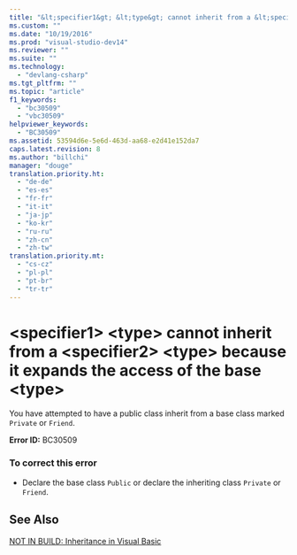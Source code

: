 ```yaml
---
title: "&lt;specifier1&gt; &lt;type&gt; cannot inherit from a &lt;specifier2&gt; &lt;type&gt; because it expands the access of the base &lt;type&gt; | hehe"
ms.custom: ""
ms.date: "10/19/2016"
ms.prod: "visual-studio-dev14"
ms.reviewer: ""
ms.suite: ""
ms.technology: 
  - "devlang-csharp"
ms.tgt_pltfrm: ""
ms.topic: "article"
f1_keywords: 
  - "bc30509"
  - "vbc30509"
helpviewer_keywords: 
  - "BC30509"
ms.assetid: 53594d6e-5e6d-463d-aa68-e2d41e152da7
caps.latest.revision: 8
ms.author: "billchi"
manager: "douge"
translation.priority.ht: 
  - "de-de"
  - "es-es"
  - "fr-fr"
  - "it-it"
  - "ja-jp"
  - "ko-kr"
  - "ru-ru"
  - "zh-cn"
  - "zh-tw"
translation.priority.mt: 
  - "cs-cz"
  - "pl-pl"
  - "pt-br"
  - "tr-tr"
---
```

# &lt;specifier1&gt; &lt;type&gt; cannot inherit from a &lt;specifier2&gt; &lt;type&gt; because it expands the access of the base &lt;type&gt;
You have attempted to have a public class inherit from a base class marked `Private` or `Friend`.  
  
 **Error ID:** BC30509  
  
### To correct this error  
  
-   Declare the base class `Public` or declare the inheriting class `Private` or `Friend`.  
  
## See Also  
 [NOT IN BUILD: Inheritance in Visual Basic](http://msdn.microsoft.com/en-us/e5e6e240-ed31-4657-820c-079b7c79313c)